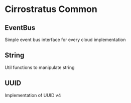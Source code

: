 # Cirrostratus Common

## EventBus

Simple event bus interface for every cloud implementation

## String

Util functions to manipulate string

## UUID

Implementation of UUID v4